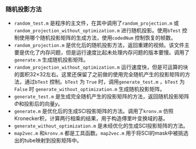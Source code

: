 ### 随机投影方法

- `random_test.m` 是程序的主文件，在其中调用了`random_projection.m` 或 `random_projection_without_optimization.m` 进行随机投影。使用`bTest` 控制使用哪个随机投影矩阵的生成方法，使用`codedNum` 控制恢复的帧数。
- `random_projection.m` 是优化后的随机投影方法，返回重建的视频。该文件主要是优化了内存问题，但是运行速度比起未处理内存问题的版本要慢。调用了`generate.m` 生成随机投影矩阵。
- `random_projection_without_optimization.m` 运行速度快，但是可运算的块的面积32×32左右。这里还保留了之前做的使用完全随机产生的投影矩阵的方法，通过`bTest` 控制。`bTest` 为 `True` 时，调用`generate_test.m` ，`bTest` 为 `False` 时 `generate_without_optimization.m` 生成随机投影矩阵。
- `generate_test.m` 是生成完全随机产生的投影矩阵的方法，返回随机投影矩阵$\Phi$和投影后的向量$y$。
- `generate.m` 是优化后的生成SCI投影矩阵的方法。调用了`kronv.m` 仿照Kronecker积，计算两行相乘的结果，用于构造傅里叶变换域的基。
- `generate_without_optimization.m`  是未经优化的生成SCI投影矩阵的方法。
- `map2vec.m` 和`kronv.m` 都是工具函数。`map2vec.m` 用于将SCI的mask中被挑选出的tube映射到投影矩阵中。
